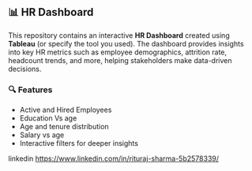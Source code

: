 ## 📊 HR Dashboard

This repository contains an interactive **HR Dashboard** created using **Tableau** (or specify the tool you used). The dashboard provides insights into key HR metrics such as employee demographics, attrition rate, headcount trends, and more, helping stakeholders make data-driven decisions.

### 🔍 Features

* Active and Hired Employees
* Education Vs age
* Age and tenure distribution
* Salary vs age
* Interactive filters for deeper insights

linkedin https://www.linkedin.com/in/rituraj-sharma-5b2578339/
